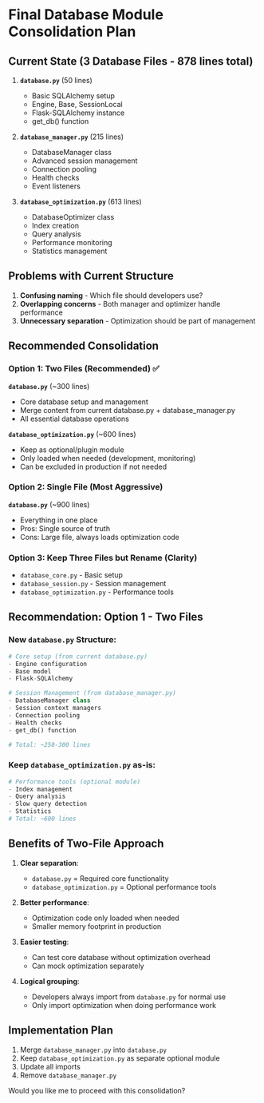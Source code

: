 # Final Database Module Consolidation Plan

## Current State (3 Database Files - 878 lines total)

1. **`database.py`** (50 lines)
   - Basic SQLAlchemy setup
   - Engine, Base, SessionLocal
   - Flask-SQLAlchemy instance
   - get_db() function

2. **`database_manager.py`** (215 lines)
   - DatabaseManager class
   - Advanced session management
   - Connection pooling
   - Health checks
   - Event listeners

3. **`database_optimization.py`** (613 lines)
   - DatabaseOptimizer class
   - Index creation
   - Query analysis
   - Performance monitoring
   - Statistics management

## Problems with Current Structure

1. **Confusing naming** - Which file should developers use?
2. **Overlapping concerns** - Both manager and optimizer handle performance
3. **Unnecessary separation** - Optimization should be part of management

## Recommended Consolidation

### Option 1: Two Files (Recommended) ✅

**`database.py`** (~300 lines)
- Core database setup and management
- Merge content from current database.py + database_manager.py
- All essential database operations

**`database_optimization.py`** (~600 lines)
- Keep as optional/plugin module
- Only loaded when needed (development, monitoring)
- Can be excluded in production if not needed

### Option 2: Single File (Most Aggressive)

**`database.py`** (~900 lines)
- Everything in one place
- Pros: Single source of truth
- Cons: Large file, always loads optimization code

### Option 3: Keep Three Files but Rename (Clarity)

- `database_core.py` - Basic setup
- `database_session.py` - Session management
- `database_optimization.py` - Performance tools

## Recommendation: Option 1 - Two Files

### New `database.py` Structure:
```python
# Core setup (from current database.py)
- Engine configuration
- Base model
- Flask-SQLAlchemy

# Session Management (from database_manager.py)
- DatabaseManager class
- Session context managers
- Connection pooling
- Health checks
- get_db() function

# Total: ~250-300 lines
```

### Keep `database_optimization.py` as-is:
```python
# Performance tools (optional module)
- Index management
- Query analysis
- Slow query detection
- Statistics
# Total: ~600 lines
```

## Benefits of Two-File Approach

1. **Clear separation**:
   - `database.py` = Required core functionality
   - `database_optimization.py` = Optional performance tools

2. **Better performance**:
   - Optimization code only loaded when needed
   - Smaller memory footprint in production

3. **Easier testing**:
   - Can test core database without optimization overhead
   - Can mock optimization separately

4. **Logical grouping**:
   - Developers always import from `database.py` for normal use
   - Only import optimization when doing performance work

## Implementation Plan

1. Merge `database_manager.py` into `database.py`
2. Keep `database_optimization.py` as separate optional module
3. Update all imports
4. Remove `database_manager.py`

Would you like me to proceed with this consolidation?